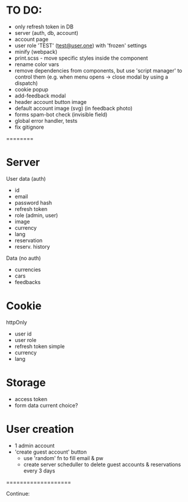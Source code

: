 # TO DO:
- only refresh token in DB
- server (auth, db, account)
- account page
- user role 'TEST' (test@user.one) with 'frozen' settings
- minify (webpack)
- print.scss - move specific styles inside the component
- rename color vars
- remove dependencies from components, but use 'script manager' to control them (e.g. when menu opens -> close modal by using a dispatch)
- cookie popup
- add-feedback modal
- header account button image
- default account image (svg) (in feedback photo)
- forms spam-bot check (invisible field)
- global error handler, tests
- fix gitignore

========

# Server
User data (auth)
- id
- email
- password hash
- refresh token
- role (admin, user)
- image
- currency
- lang
- reservation
- reserv. history

Data (no auth)
- currencies
- cars
- feedbacks

# Cookie
httpOnly
- user id
- user role
- refresh token
simple
- currency
- lang

# Storage
- access token
- form data current choice?

# User creation
- 1 admin account
- 'create guest account' button
	- use 'random' fn to fill email & pw
	- create server scheduller to delete guest accounts & reservations every 3 days


===================

Continue:
